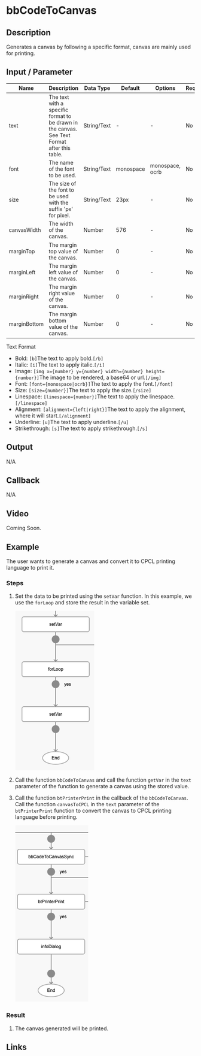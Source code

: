 # bbCodeToCanvas

## Description

Generates a canvas by following a specific format, canvas are mainly used for printing.

## Input / Parameter

| Name | Description | Data Type | Default | Options | Required |
| ------ | ------ | ------ | ------ | ------ | ------ |
| text | The text with a specific format to be drawn in the canvas. See Text Format after this table. | String/Text | - | - | No |
| font | The name of the font to be used. | String/Text | monospace | monospace, ocrb | No | 
| size | The size of the font to be used with the suffix 'px' for pixel. | String/Text | 23px | - | No | 
| canvasWidth | The width of the canvas. | Number | 576 | - | No | 
| marginTop | The margin top value of the canvas. | Number | 0 | - | No | 
| marginLeft | The margin left value of the canvas. | Number | 0 | - | No | 
| marginRight | The margin right value of the canvas. | Number | 0 | - | No | 
| marginBottom | The margin bottom value of the canvas. | Number | 0 | - | No | 

Text Format

- Bold: ```[b]```The text to apply bold.```[/b]```
- Italic: ```[i]```The text to apply italic.```[/i]```
- Image: ```[img x={number} y={number} width={number} height={number}]```The image to be rendered, a base64 or url.```[/img]```
- Font: ```[font={monospace|ocrb}]```The text to apply the font.```[/font]```
- Size: ```[size={number}]```The text to apply the size.```[/size]```
- Linespace: ```[linespace={number}]```The text to apply the linespace.```[/linespace]```
- Alignment: ```[alignment={left|right}]```The text to apply the alignment, where it will start.```[/alignment]```
- Underline: ```[u]```The text to apply underline.```[/u]```
- Strikethrough: ```[s]```The text to apply strikethrough.```[/s]```

## Output

N/A

## Callback

N/A

## Video

Coming Soon.

<!-- Format: [![Video]({image-path}?raw=true)]({url-link}) -->

## Example

The user wants to generate a canvas and convert it to CPCL printing language to print it.

<!-- Share a scenario, like a user requirements. -->

### Steps

1. Set the data to be printed using the `setVar` function. In this example, we use the `forLoop` and store the result in the variable set.

    ![](../bbCodeToCanvasSync/bbCodeToCanvasSync-step-1.png)

2. Call the function `bbCodeToCanvas` and call the function `getVar` in the `text` parameter of the function to generate a canvas using the stored value.

2. Call the function `btPrinterPrint` in the callback of the `bbCodeToCanvas`. Call the function `canvasToCPCL` in the `text` parameter of the `btPrinterPrint` function to convert the canvas to CPCL printing language before printing.

    ![](../bbCodeToCanvasSync/bbCodeToCanvasSync-step-2.png?raw=true)

<!-- Show the steps and share some screenshots.

1. .....

Format: ![]({image-path}?raw=true) -->

### Result
    
1. The canvas generated will be printed.

<!-- Explain the output.

Format: ![]({image-path}?raw=true) -->

## Links